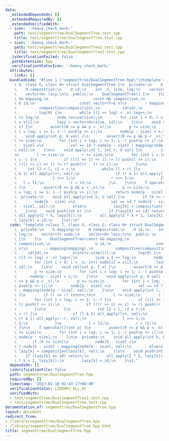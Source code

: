 ```yaml
---
data:
  _extendedDependsOn: []
  _extendedRequiredBy: []
  _extendedVerifiedWith:
  - icon: ':heavy_check_mark:'
    path: test/segmenttree/DualSegmentTree.test.cpp
    title: test/segmenttree/DualSegmentTree.test.cpp
  - icon: ':heavy_check_mark:'
    path: test/segmenttree/DualSegmentTree2.test.cpp
    title: test/segmenttree/DualSegmentTree2.test.cpp
  _isVerificationFailed: false
  _pathExtension: hpp
  _verificationStatusIcon: ':heavy_check_mark:'
  attributes:
    links: []
  bundledCode: "#line 1 \"segmenttree/DualSegmentTree.hpp\"\ntemplate <class T, class\
    \ U, class G, class H> struct DualSegmentTree {\n  private:\n    G mapping;\n\
    \    H composition;\n    U id;\n    int _n, size, log;\n    vector<T> node;\n\
    \    vector<U> lazy;\n\n  public:\n    DualSegmentTree() {\n    }\n    DualSegmentTree(const\
    \ G& mapping,\n                    const H& composition,\n                   \
    \ U id,\n                    const vector<T>& v)\n        : mapping(mapping),\n\
    \          composition(composition),\n          id(id),\n          _n(int(v.size())),\n\
    \          log(0) {\n        while ((1 << log) < _n) log++;\n        size = 1\
    \ << log;\n        node.resize(size);\n        for (int i = 0; i < _n; i++) node[i]\
    \ = v[i];\n        lazy = vector<U>(size, id);\n    }\n\n    void set(int p, T\
    \ x) {\n        assert(0 <= p && p < _n);\n        p += size;\n        for (int\
    \ i = log; i >= 1; i--) push(p >> i);\n        node[p - size] = x;\n    }\n\n\
    \    void apply(int p, U val) {\n        assert(0 <= p && p < _n);\n        p\
    \ += size;\n        for (int i = log; i >= 1; i--) push(p >> i);\n        node[p\
    \ - size] =\n            val == id ? node[p - size] : mapping(node[p - size],\
    \ val);\n    }\n\n    void apply(int l, int r, U val) {\n        if (l >= r) return;\n\
    \n        l += size;\n        r += size;\n\n        for (int i = log; i >= 1;\
    \ i--) {\n            if (((l >> i) << i) != l) push(l >> i);\n            if\
    \ (((r >> i) << i) != r) push((r - 1) >> i);\n        }\n\n        {\n       \
    \     int l2 = l, r2 = r;\n            while (l < r) {\n                if (l\
    \ & 1) all_apply(l++, val);\n                if (r & 1) all_apply(--r, val);\n\
    \                l >>= 1;\n                r >>= 1;\n            }\n         \
    \   l = l2;\n            r = r2;\n        }\n    }\n\n    T operator[](int p)\
    \ {\n        assert(0 <= p && p < _n);\n        p += size;\n        for (int i\
    \ = log; i >= 1; i--) push(p >> i);\n        return node[p - size];\n    }\n\n\
    \  private:\n    void all_apply(int k, U val) {\n        if (k >= size)\n    \
    \        node[k - size] =\n                val == id ? node[k - size] : mapping(node[k\
    \ - size], val);\n        else\n            lazy[k] = composition(lazy[k], val);\n\
    \    }\n\n    void push(int k) {\n        if (lazy[k] == id) return;\n       \
    \ all_apply(2 * k, lazy[k]);\n        all_apply(2 * k + 1, lazy[k]);\n       \
    \ lazy[k] = id;\n    }\n};\n"
  code: "template <class T, class U, class G, class H> struct DualSegmentTree {\n\
    \  private:\n    G mapping;\n    H composition;\n    U id;\n    int _n, size,\
    \ log;\n    vector<T> node;\n    vector<U> lazy;\n\n  public:\n    DualSegmentTree()\
    \ {\n    }\n    DualSegmentTree(const G& mapping,\n                    const H&\
    \ composition,\n                    U id,\n                    const vector<T>&\
    \ v)\n        : mapping(mapping),\n          composition(composition),\n     \
    \     id(id),\n          _n(int(v.size())),\n          log(0) {\n        while\
    \ ((1 << log) < _n) log++;\n        size = 1 << log;\n        node.resize(size);\n\
    \        for (int i = 0; i < _n; i++) node[i] = v[i];\n        lazy = vector<U>(size,\
    \ id);\n    }\n\n    void set(int p, T x) {\n        assert(0 <= p && p < _n);\n\
    \        p += size;\n        for (int i = log; i >= 1; i--) push(p >> i);\n  \
    \      node[p - size] = x;\n    }\n\n    void apply(int p, U val) {\n        assert(0\
    \ <= p && p < _n);\n        p += size;\n        for (int i = log; i >= 1; i--)\
    \ push(p >> i);\n        node[p - size] =\n            val == id ? node[p - size]\
    \ : mapping(node[p - size], val);\n    }\n\n    void apply(int l, int r, U val)\
    \ {\n        if (l >= r) return;\n\n        l += size;\n        r += size;\n\n\
    \        for (int i = log; i >= 1; i--) {\n            if (((l >> i) << i) !=\
    \ l) push(l >> i);\n            if (((r >> i) << i) != r) push((r - 1) >> i);\n\
    \        }\n\n        {\n            int l2 = l, r2 = r;\n            while (l\
    \ < r) {\n                if (l & 1) all_apply(l++, val);\n                if\
    \ (r & 1) all_apply(--r, val);\n                l >>= 1;\n                r >>=\
    \ 1;\n            }\n            l = l2;\n            r = r2;\n        }\n   \
    \ }\n\n    T operator[](int p) {\n        assert(0 <= p && p < _n);\n        p\
    \ += size;\n        for (int i = log; i >= 1; i--) push(p >> i);\n        return\
    \ node[p - size];\n    }\n\n  private:\n    void all_apply(int k, U val) {\n \
    \       if (k >= size)\n            node[k - size] =\n                val == id\
    \ ? node[k - size] : mapping(node[k - size], val);\n        else\n           \
    \ lazy[k] = composition(lazy[k], val);\n    }\n\n    void push(int k) {\n    \
    \    if (lazy[k] == id) return;\n        all_apply(2 * k, lazy[k]);\n        all_apply(2\
    \ * k + 1, lazy[k]);\n        lazy[k] = id;\n    }\n};"
  dependsOn: []
  isVerificationFile: false
  path: segmenttree/DualSegmentTree.hpp
  requiredBy: []
  timestamp: '2023-02-18 02:43:17+09:00'
  verificationStatus: LIBRARY_ALL_AC
  verifiedWith:
  - test/segmenttree/DualSegmentTree2.test.cpp
  - test/segmenttree/DualSegmentTree.test.cpp
documentation_of: segmenttree/DualSegmentTree.hpp
layout: document
redirect_from:
- /library/segmenttree/DualSegmentTree.hpp
- /library/segmenttree/DualSegmentTree.hpp.html
title: segmenttree/DualSegmentTree.hpp
---
```

